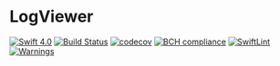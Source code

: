 # LogViewer

[![Swift 4.0](https://img.shields.io/badge/Swift-4.0-brightgreen.svg?style=flat)](https://swift.org/) [![Build Status](https://travis-ci.org/QuantumApplications/LogViewer.svg?branch=master)](https://travis-ci.org/QuantumApplications/LogViewer) [![codecov](https://codecov.io/gh/QuantumApplications/LogViewer/branch/master/graph/badge.svg)](https://codecov.io/gh/QuantumApplications/LogViewer) [![BCH compliance](https://bettercodehub.com/edge/badge/QuantumApplications/LogViewer?branch=master)](https://bettercodehub.com/) [![SwiftLint](https://img.shields.io/badge/SwiftLint-passing-brightgreen.svg)](https://github.com/realm/SwiftLint/) [![Warnings](https://img.shields.io/badge/Warnings-0-brightgreen.svg)]()
